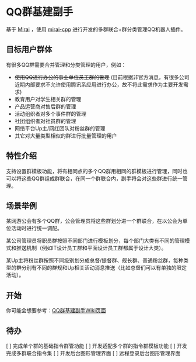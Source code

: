 # QQ群基建副手

基于 [Mirai](https://github.com/mamoe/mirai) ，使用 [mirai-cpp](https://github.com/cyanray/mirai-cpp) 进行开发的多群联合+群分类管理QQ机器人插件。

## 目标用户群体

有很多QQ群需要合并管理和分类管理的用户，例如：
* ~~使用QQ进行办公的事业单位员工群的管理~~ (目前根据非官方消息，有很多公司近期内部要求不允许使用腾讯系应用进行办公，故不将此需求作为主要开发需求)
* 教育用户对学生相关群的管理
* 产品运营商对售后群的管理
* 活动组织者对多个事件群的管理
* 社团组织者对社员群的管理
* 网络平台Up主/网红团队对粉丝群的管理
* 其它对大量类型相似的群进行批量管理的用户

## 特性介绍

支持设置群模板功能，将有相同点的多个QQ群用相同的群模板进行管理，同时也可以将这些QQ群组成群联合，在同一个群联合内，副手将会对这些群进行统一管理。

## 场景举例

某网游公会有多个QQ群，公会管理员将这些群划分进一个群联合，在以公会为单位活动时进行统一调配。

某公司管理员将职员群按照不同部门进行模板划分，每个部门大类有不同的管理模式和推送机制（例如IT设计员工群和平面设计员工群都属于设计大类）。

某Up主将粉丝群按照不同级别划分成总督/提督群、舰长群、普通粉丝群，每种类型的群分别有不同的群规和Up相关活动消息推送（比如总督们可以有单独的限定活动）。

## 开始

你可能会想要参考：[QQ群基建副手Wiki页面](https://github.com/crested-ezios/QQ-group-assistant/wiki)

## 待办
[ ] 完成单个群的基础指令群管功能
[ ] 开发适配多个群的指令群模板功能
[ ] 开发完成多群联合指令集
[ ] 开发后台图形管理界面
[ ] 远程登录后台图形管理界面

